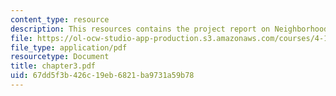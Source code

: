 ```yaml
---
content_type: resource
description: This resources contains the project report on Neighborhoods in amsterdam.
file: https://ol-ocw-studio-app-production.s3.amazonaws.com/courses/4-175-case-studies-in-city-form-fall-2005/67dd5f3b426c19eb6821ba9731a59b78_chapter3.pdf
file_type: application/pdf
resourcetype: Document
title: chapter3.pdf
uid: 67dd5f3b-426c-19eb-6821-ba9731a59b78
---
```

